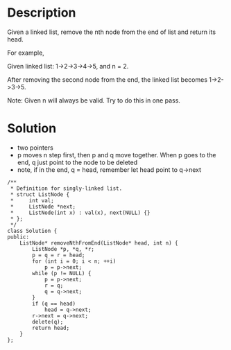 # Description

Given a linked list, remove the nth node from the end of list and return its head.

For example,

   Given linked list: 1->2->3->4->5, and n = 2.

   After removing the second node from the end, the linked list becomes 1->2->3->5.

Note:
Given n will always be valid.
Try to do this in one pass.

# Solution

- two pointers
- p moves n step first, then p and q move together. When p goes to the end, q just point to the node to be deleted
- note, if in the end, q = head, remember let head point to q->next
```
/**
 * Definition for singly-linked list.
 * struct ListNode {
 *     int val;
 *     ListNode *next;
 *     ListNode(int x) : val(x), next(NULL) {}
 * };
 */
class Solution {
public:
    ListNode* removeNthFromEnd(ListNode* head, int n) {
        ListNode *p, *q, *r;
        p = q = r = head;
        for (int i = 0; i < n; ++i)
            p = p->next;
        while (p != NULL) {
            p = p->next;
            r = q;
            q = q->next;
        }
        if (q == head)
            head = q->next;
        r->next = q->next;
        delete(q);
        return head;
    }
};
```
